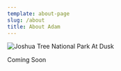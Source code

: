 ```yaml
---
template: about-page
slug: /about
title: About Adam
---
```



![Joshua Tree National Park At Dusk](/assets/joshua-tree-1.jpg "Rock Formations In Joshua Tree National Park")

Coming Soon